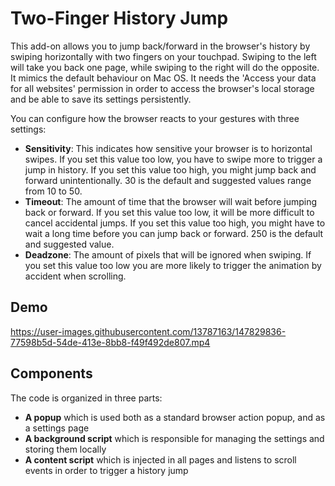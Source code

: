 # Two-Finger History Jump

This add-on allows you to jump back/forward in the browser's history by swiping
horizontally with two fingers on your touchpad. Swiping to the left will take you
back one page, while swiping to the right will do the opposite. It mimics the
default behaviour on Mac OS. It needs the 'Access your data for all websites'
permission in order to access the browser's local storage and be able to save
its settings persistently.

You can configure how the browser reacts to your gestures with three settings:

- **Sensitivity**: This indicates how sensitive your browser is to horizontal
swipes. If you set this value too low, you have to swipe more to  trigger a jump
in history. If you set this value too high, you might jump back and forward
unintentionally. 30 is the default and suggested values range from 10 to 50.
- **Timeout**: The amount of time that the browser will wait before jumping back
or forward. If you set this value too low, it will be more difficult to cancel
accidental jumps. If you set this value too high, you might have to wait a long
time before you can jump back or forward. 250 is the default and suggested value.
- **Deadzone**: The amount of pixels that will be ignored when swiping. If you
set this value too low you are more likely to trigger the animation by accident
when scrolling.

## Demo

https://user-images.githubusercontent.com/13787163/147829836-77598b5d-54de-413e-8bb8-f49f492de807.mp4

## Components

The code is organized in three parts:

- **A popup** which is used both as a standard browser action popup, and as a
  settings page
- **A background script** which is responsible for managing the settings and
  storing them locally
- **A content script** which is injected in all pages and listens to scroll
  events in order to trigger a history jump
